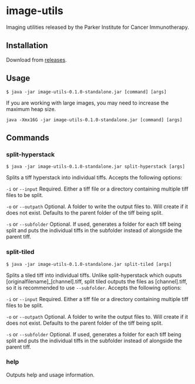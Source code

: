 # image-utils

Imaging utilities released by the Parker Institute for Cancer Immunotherapy.

## Installation

Download from [releases](https://github.com/ParkerICI/image-utils/releases).

## Usage

`$ java -jar image-utils-0.1.0-standalone.jar [command] [args]`

If you are working with large images, you may need to increase the maximum heap size.

`java -Xmx16G -jar image-utils-0.1.0-standalone.jar [command] [args]`

## Commands

### split-hyperstack

`$ java -jar image-utils-0.1.0-standalone.jar split-hyperstack [args]`

Splits a tiff hyperstack into individual tiffs. Accepts the following options:

`-i` or `--input`
Required. Either a tiff file or a directory containing multiple tiff files to be split.

`-o` or `--outpath`
Optional. A folder to write the output files to. Will create if it does not exist. Defaults to the parent folder of the tiff being split.

`-s` or `--subfolder`
Optional. If used, generates a folder for each tiff being split and puts the individual tiffs in the subfolder instead of alongside the parent tiff.

### split-tiled

`$ java -jar image-utils-0.1.0-standalone.jar split-tiled [args]`

Splits a tiled tiff into individual tiffs.
Unlike split-hyperstack which ouputs [originalfilename]_[channel].tiff, 
split tiled outputs the files as [channel].tiff, so it is recommended 
to use `--subfolder`. Accepts the following options:

`-i` or `--input`
Required. Either a tiff file or a directory containing multiple tiff files to be split.

`-o` or `--outpath`
Optional. A folder to write the output files to. Will create if it does not exist. Defaults to the parent folder of the tiff being split.

`-s` or `--subfolder`
Optional. If used, generates a folder for each tiff being split and puts the individual tiffs in the subfolder instead of alongside the parent tiff.

### help

Outputs help and usage information.

